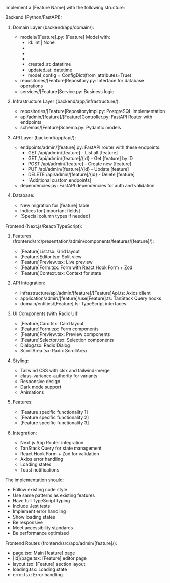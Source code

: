 Implement a [Feature Name] with the following structure:

Backend (Python/FastAPI):
1. Domain Layer (backend/app/domain/):
   - models/[Feature].py: [Feature] Model with:
     * id: int | None
     * [field1]: [type]
     * [field2]: [type]
     * [field3]: [type]
     * created_at: datetime
     * updated_at: datetime
     * model_config = ConfigDict(from_attributes=True)
   - repositories/[Feature]Repository.py: Interface for database operations
   - services/[Feature]Service.py: Business logic

2. Infrastructure Layer (backend/app/infrastructure/):
   - repositories/[Feature]RepositoryImpl.py: PostgreSQL implementation
   - api/admin/[feature]/[Feature]Controller.py: FastAPI Router with endpoints
   - schemas/[Feature]Schema.py: Pydantic models

3. API Layer (backend/app/api/):
   - endpoints/admin/[feature].py: FastAPI router with these endpoints:
     * GET /api/admin/[feature] - List all [feature]
     * GET /api/admin/[feature]/{id} - Get [feature] by ID
     * POST /api/admin/[feature] - Create new [feature]
     * PUT /api/admin/[feature]/{id} - Update [feature]
     * DELETE /api/admin/[feature]/{id} - Delete [feature]
     * [Additional custom endpoints]
   - dependencies.py: FastAPI dependencies for auth and validation

4. Database:
   - New migration for [feature] table
   - Indices for [important fields]
   - [Special column types if needed]

Frontend (Next.js/React/TypeScript):
1. Features (frontend/src/presentation/admin/components/features/[feature]/):
   - [Feature]List.tsx: Grid layout
   - [Feature]Editor.tsx: Split view
   - [Feature]Preview.tsx: Live preview
   - [Feature]Form.tsx: Form with React Hook Form + Zod
   - [Feature]Context.tsx: Context for state

2. API Integration:
   - infrastructure/api/admin/[feature]/[Feature]Api.ts: Axios client
   - application/admin/[feature]/use[Feature].ts: TanStack Query hooks
   - domain/entities/[Feature].ts: TypeScript interfaces

3. UI Components (with Radix UI):
   - [Feature]Card.tsx: Card layout
   - [Feature]Form.tsx: Form components
   - [Feature]Preview.tsx: Preview components
   - [Feature]Selector.tsx: Selection components
   - Dialog.tsx: Radix Dialog
   - ScrollArea.tsx: Radix ScrollArea

4. Styling:
   - Tailwind CSS with clsx and tailwind-merge
   - class-variance-authority for variants
   - Responsive design
   - Dark mode support
   - Animations

5. Features:
   - [Feature specific functionality 1]
   - [Feature specific functionality 2]
   - [Feature specific functionality 3]

6. Integration:
   - Next.js App Router integration
   - TanStack Query for state management
   - React Hook Form + Zod for validation
   - Axios error handling
   - Loading states
   - Toast notifications

The implementation should:
- Follow existing code style
- Use same patterns as existing features
- Have full TypeScript typing
- Include Jest tests
- Implement error handling
- Show loading states
- Be responsive
- Meet accessibility standards
- Be performance optimized

Frontend Routes (frontend/src/app/admin/[feature]/):
- page.tsx: Main [feature] page
- [id]/page.tsx: [Feature] editor page
- layout.tsx: [Feature] section layout
- loading.tsx: Loading state
- error.tsx: Error handling 
